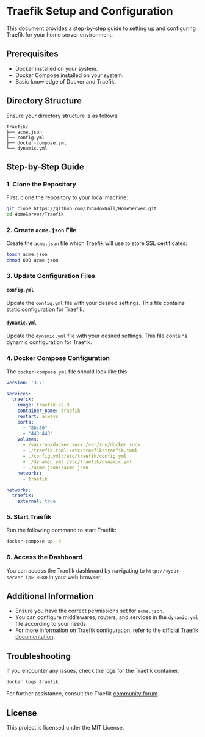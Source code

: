 
# Traefik Setup and Configuration

This document provides a step-by-step guide to setting up and configuring Traefik for your home server environment.

## Prerequisites

- Docker installed on your system.
- Docker Compose installed on your system.
- Basic knowledge of Docker and Traefik.

## Directory Structure

Ensure your directory structure is as follows:

```
Traefik/
├── acme.json
├── config.yml
├── docker-compose.yml
└── dynamic.yml
```

## Step-by-Step Guide

### 1. Clone the Repository

First, clone the repository to your local machine:

```bash
git clone https://github.com/JShadowNull/HomeServer.git
cd HomeServer/Traefik
```

### 2. Create `acme.json` File

Create the `acme.json` file which Traefik will use to store SSL certificates:

```bash
touch acme.json
chmod 600 acme.json
```

### 3. Update Configuration Files

#### `config.yml`

Update the `config.yml` file with your desired settings. This file contains static configuration for Traefik.

#### `dynamic.yml`

Update the `dynamic.yml` file with your desired settings. This file contains dynamic configuration for Traefik.

### 4. Docker Compose Configuration

The `docker-compose.yml` file should look like this:

```yaml
version: '3.7'

services:
  traefik:
    image: traefik:v2.9
    container_name: traefik
    restart: always
    ports:
      - "80:80"
      - "443:443"
    volumes:
      - /var/run/docker.sock:/var/run/docker.sock
      - ./traefik.toml:/etc/traefik/traefik.toml
      - ./config.yml:/etc/traefik/config.yml
      - ./dynamic.yml:/etc/traefik/dynamic.yml
      - ./acme.json:/acme.json
    networks:
      - traefik

networks:
  traefik:
    external: true
```

### 5. Start Traefik

Run the following command to start Traefik:

```bash
docker-compose up -d
```

### 6. Access the Dashboard

You can access the Traefik dashboard by navigating to `http://<your-server-ip>:8080` in your web browser.

## Additional Information

- Ensure you have the correct permissions set for `acme.json`.
- You can configure middlewares, routers, and services in the `dynamic.yml` file according to your needs.
- For more information on Traefik configuration, refer to the [official Traefik documentation](https://doc.traefik.io/traefik/).

## Troubleshooting

If you encounter any issues, check the logs for the Traefik container:

```bash
docker logs traefik
```

For further assistance, consult the Traefik [community forum](https://community.containo.us/).

## License

This project is licensed under the MIT License.